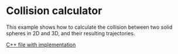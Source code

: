 # Collision calculator

This example shows how to calculate the collision between two solid spheres in 2D and 3D, and their resulting trajectories. 

[C++ file with implementation](/docs_examples/examples/example2_collision_calculator.cpp)


